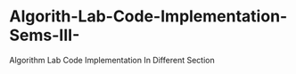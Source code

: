 # Algorith-Lab-Code-Implementation-Sems-III-
Algorithm Lab Code Implementation In Different Section
